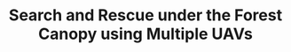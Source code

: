 ---
title: "Search and Rescue under the Forest Canopy using Multiple UAVs"
authors: "Yulun Tian, Katherine Liu, Kyel Ok, Loc Tran, Danette Allen, Nicholas Roy,
Jonathan P. How"
venue: "International Journal of Robotics Research (IJRR)"
year: "2020"
status: "journal"
arxiv: "https://arxiv.org/abs/1908.10541"
official_link: 
doi: ""
volume: "N/A"
number: "N/A"
pages: ""
publisher: ""
month: ""
address: ""
type: "journal"
school: "N/A"
awards: "Invited Paper."
notes: ""
include_on_website: true
image: "2020-tian-search.gif"
links_to_code: ""
links_to_video: "https://youtu.be/2hRNx_0SWGw?si=kcYUeQxDNpvpwv0-"
links_to_website: ""
collection: publications
permalink: /publication/2020-tian-search
---